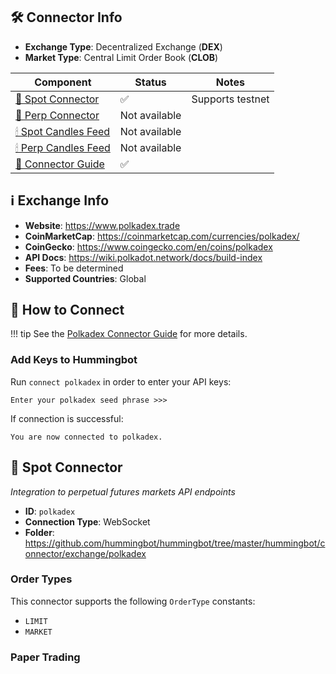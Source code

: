 ## 🛠 Connector Info

- **Exchange Type**: Decentralized Exchange (**DEX**)
- **Market Type**: Central Limit Order Book (**CLOB**)

| Component | Status | Notes | 
| --------- | ------ | ----- |
| [🔀 Spot Connector](#spot-connector) | ✅ | Supports testnet
| [🔀 Perp Connector](#perp-connector) | Not available | 
| [🕯 Spot Candles Feed](#spot-candles-feed) | Not available | 
| [🕯 Perp Candles Feed](#perp-candles-feed) | Not available |
| [📓 Connector Guide](/academy-content/using-polkadex-with-hummingbot/) | ✅ |

## ℹ️ Exchange Info

- **Website**: <https://www.polkadex.trade>
- **CoinMarketCap**: <https://coinmarketcap.com/currencies/polkadex/>
- **CoinGecko**: <https://www.coingecko.com/en/coins/polkadex>
- **API Docs**: <https://wiki.polkadot.network/docs/build-index>
- **Fees**: To be determined
- **Supported Countries**: Global 

## 🔑 How to Connect

!!! tip
    See the [Polkadex Connector Guide](/academy-content/using-polkadex-with-hummingbot/) for more details.

### Add Keys to Hummingbot

Run `connect polkadex` in order to enter your API keys:

```
Enter your polkadex seed phrase >>>
```

If connection is successful:

```
You are now connected to polkadex.
```

## 🔀 Spot Connector
*Integration to perpetual futures markets API endpoints*

- **ID**: `polkadex`
- **Connection Type**: WebSocket
- **Folder**: <https://github.com/hummingbot/hummingbot/tree/master/hummingbot/connector/exchange/polkadex>

### Order Types

This connector supports the following `OrderType` constants:

- `LIMIT`
- `MARKET`

### Paper Trading

